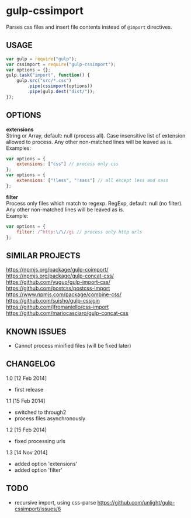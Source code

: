 gulp-cssimport
==============
Parses css files and insert file contents instead of `@import` directives.

USAGE
-----
```js
var gulp = require("gulp");
var cssimport = require("gulp-cssimport");
var options = {};
gulp.task("import", function() {
	gulp.src("src/*.css")
		.pipe(cssimport(options))
		.pipe(gulp.dest("dist/"));
}); 
```

OPTIONS
-------
**extensions**  
String or Array, default: null (process all).
Case insensitive list of extension allowed to process.
Any other non-matched lines will be leaved as is.  
Examples:
```js
var options = {
	extensions: ["css"] // process only css
};
var options = {
	extensions: ["!less", "!sass"] // all except less and sass
};
```
**filter**  
Process only files which match to regexp.
RegExp, default: null (no filter).
Any other non-matched lines will be leaved as is.  
Example:
```js
var options = {
	filter: /^http:\/\//gi // process only http urls
};
```

SIMILAR PROJECTS
----------------
https://npmjs.org/package/gulp-coimport/  
https://npmjs.org/package/gulp-concat-css/  
https://github.com/yuguo/gulp-import-css/  
https://github.com/postcss/postcss-import  
https://www.npmjs.com/package/combine-css/  
https://github.com/suisho/gulp-cssjoin  
https://github.com/jfromaniello/css-import  
https://github.com/mariocasciaro/gulp-concat-css  


KNOWN ISSUES
------------
- Cannot process minified files (will be fixed later)

CHANGELOG
---------
1.0 [12 Feb 2014]
- first release

1.1 [15 Feb 2014]
- switched to through2
- process files asynchronously

1.2 [15 Feb 2014]
- fixed processing urls

1.3 [14 Nov 2014]
- added option 'extensions'
- added option 'filter'

TODO
----
- recursive import, using css-parse https://github.com/unlight/gulp-cssimport/issues/6
